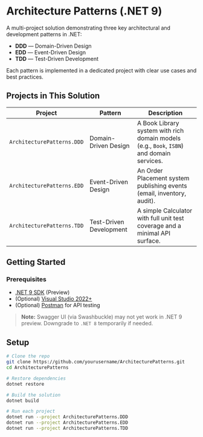 # Architecture Patterns (.NET 9)

A multi-project solution demonstrating three key architectural and development patterns in .NET:

- **DDD** — Domain-Driven Design  
- **EDD** — Event-Driven Design  
- **TDD** — Test-Driven Development  

Each pattern is implemented in a dedicated project with clear use cases and best practices.

## Projects in This Solution

| Project                    | Pattern                | Description |
|----------------------------|------------------------|-------------|
| `ArchitecturePatterns.DDD` | Domain-Driven Design   | A Book Library system with rich domain models (e.g., `Book`, `ISBN`) and domain services. |
| `ArchitecturePatterns.EDD` | Event-Driven Design    | An Order Placement system publishing events (email, inventory, audit). |
| `ArchitecturePatterns.TDD` | Test-Driven Development| A simple Calculator with full unit test coverage and a minimal API surface. |

## Getting Started

### Prerequisites
- [.NET 9 SDK](https://dotnet.microsoft.com/download/dotnet/9.0) (Preview)
- (Optional) [Visual Studio 2022+](https://visualstudio.microsoft.com/)
- (Optional) [Postman](https://www.postman.com/) for API testing

> **Note:** Swagger UI (via Swashbuckle) may not yet work in .NET 9 preview. Downgrade to `.NET 8` temporarily if needed.

## Setup

```bash
# Clone the repo
git clone https://github.com/yourusername/ArchitecturePatterns.git
cd ArchitecturePatterns

# Restore dependencies
dotnet restore

# Build the solution
dotnet build

# Run each project
dotnet run --project ArchitecturePatterns.DDD
dotnet run --project ArchitecturePatterns.EDD
dotnet run --project ArchitecturePatterns.TDD
